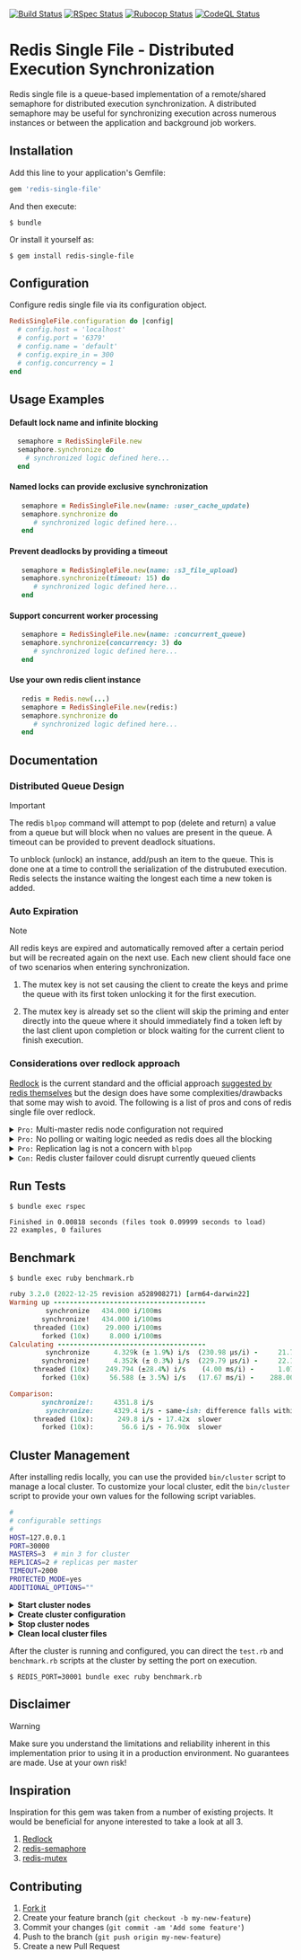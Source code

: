 [![Build Status](https://github.com/lifeBCE/redis-single-file/actions/workflows/build.yml/badge.svg)](https://github.com/lifeBCE/redis-single-file/actions/workflows/build.yml)
[![RSpec Status](https://github.com/lifeBCE/redis-single-file/actions/workflows/rspec.yml/badge.svg)](https://github.com/lifeBCE/redis-single-file/actions/workflows/rspec.yml)
[![Rubocop Status](https://github.com/lifeBCE/redis-single-file/actions/workflows/rubocop.yml/badge.svg)](https://github.com/lifeBCE/redis-single-file/actions/workflows/rubocop.yml)
[![CodeQL Status](https://github.com/lifeBCE/redis-single-file/actions/workflows/codeql.yml/badge.svg)](https://github.com/lifeBCE/redis-single-file/actions/workflows/codeql.yml)

# Redis Single File - Distributed Execution Synchronization

Redis single file is a queue-based implementation of a remote/shared semaphore
for distributed execution synchronization. A distributed semaphore may be useful
for synchronizing execution across numerous instances or between the application
and background job workers.

## Installation

Add this line to your application's Gemfile:

```ruby
gem 'redis-single-file'
```

And then execute:

    $ bundle

Or install it yourself as:

    $ gem install redis-single-file

## Configuration

Configure redis single file via its configuration object.

```ruby
RedisSingleFile.configuration do |config|
  # config.host = 'localhost'
  # config.port = '6379'
  # config.name = 'default'
  # config.expire_in = 300
  # config.concurrency = 1
end
```

## Usage Examples

#### Default lock name and infinite blocking
```ruby
  semaphore = RedisSingleFile.new
  semaphore.synchronize do
    # synchronized logic defined here...
  end
```

#### Named locks can provide exclusive synchronization
```ruby
   semaphore = RedisSingleFile.new(name: :user_cache_update)
   semaphore.synchronize do
      # synchronized logic defined here...
   end
```

#### Prevent deadlocks by providing a timeout
```ruby
   semaphore = RedisSingleFile.new(name: :s3_file_upload)
   semaphore.synchronize(timeout: 15) do
      # synchronized logic defined here...
   end
```

#### Support concurrent worker processing
```ruby
   semaphore = RedisSingleFile.new(name: :concurrent_queue)
   semaphore.synchronize(concurrency: 3) do
      # synchronized logic defined here...
   end
```

#### Use your own redis client instance
```ruby
   redis = Redis.new(...)
   semaphore = RedisSingleFile.new(redis:)
   semaphore.synchronize do
      # synchronized logic defined here...
   end
```

## Documentation

### Distributed Queue Design

> [!IMPORTANT]
> The redis `blpop` command will attempt to pop (delete and return) a value from
> a queue but will block when no values are present in the queue. A timeout can
> be provided to prevent deadlock situations.
>
> To unblock (unlock) an instance, add/push an item to the queue. This is done
> one at a time to controll the serialization of the distrubuted execution. Redis
> selects the instance waiting the longest each time a new token is added.

### Auto Expiration

> [!NOTE]
> All redis keys are expired and automatically removed after a certain period
> but will be recreated again on the next use. Each new client should face one
> of two scenarios when entering synchronization.
>
> 1. The mutex key is not set causing the client to create the keys and prime
>    the queue with its first token unlocking it for the first execution.
>
> 2. The mutex key is already set so the client will skip the priming and enter
>    directly into the queue where it should immediately find a token left by
>    the last client upon completion or block waiting for the current client to
>    finish execution.

### Considerations over redlock approach

[Redlock](https://github.com/leandromoreira/redlock-rb) is the current standard and the official approach [suggested by redis themselves](https://redis.io/docs/latest/develop/use/patterns/distributed-locks/) but the design does have some complexities/drawbacks that some may wish to avoid. The following is a list of pros and cons of redis single file over redlock.

<details>
<summary><code>Pro:</code> Multi-master redis node configuration not required</summary>
<br />
<blockquote>
The redlock design requires a multi-master redis node setup where each node is completely independent of the others (no replication). This would be uncommon in most standard application deployment environments so a seperate redis setup would be required just for the distributed lock management.
<br /><br />
Redis single file will work with your existing redis configuration so no need to maintain a seperate redis setup for the application of distributed semaphores.
</blockquote>
</details>

<details>
<summary><code>Pro:</code> No polling or waiting logic needed as redis does all the blocking</summary>
<br />
<blockquote>
The redlock design requires the client to enter into a polling loop checking for the ability to execute its logic repeatedly. This approach is less efficient and requires quite a bit more logic to accomplish also making it more prone to error.
<br /><br />
Redis single file pushes much of this responsibility off to redis itself with the use of the <code>blpop</code> command. Redis will block on that call when no item is present in the queue and will allocate tokens to competing clients waiting their turn on a `first-come, first-served basis`.
</blockquote>
</details>

<details>
<summary><code>Pro:</code> Replication lag is not a concern with <code>blpop</code></summary>
<br />
<blockquote>
The redlock design requires a multi-master setup given it utilizes read operations that could be delegated to a read replica in a standard clustered redis deployement. Redis replication is handled in an async manner so replication lag can hinder distributed synchronization when using read operations against a cluster utlizing replication.
<br /><br />
Redis single file is not susceptible to this limitation given that <code>blpop</code> is a write operation meaning it will always be handled by the master node eliminating concerns over replication lag.
</blockquote>
</details>

<details>
<summary><code>Con:</code> Redis cluster failover could disrupt currently queued clients</summary>
<br />
<blockquote>
Redis single file does attempt to recognize a connection failure and proceeds in rejoining the queue when detected but there is still a small chance that a cluster failover could cause already queued clients to have issues.
<br /><br />
Redlock is not susceptible to this given the use of the multi-master deployment and absence of read-replicas so cluster failover (and recovery) is not a concern.
</blockquote>
</details>

## Run Tests

    $ bundle exec rspec

```spec
Finished in 0.00818 seconds (files took 0.09999 seconds to load)
22 examples, 0 failures
```

## Benchmark

    $ bundle exec ruby benchmark.rb

```ruby
ruby 3.2.0 (2022-12-25 revision a528908271) [arm64-darwin22]
Warming up --------------------------------------
         synchronize   434.000 i/100ms
        synchronize!   434.000 i/100ms
      threaded (10x)    29.000 i/100ms
        forked (10x)     8.000 i/100ms
Calculating -------------------------------------
         synchronize      4.329k (± 1.9%) i/s  (230.98 μs/i) -     21.700k in   5.014460s
        synchronize!      4.352k (± 0.3%) i/s  (229.79 μs/i) -     22.134k in   5.086272s
      threaded (10x)    249.794 (±28.4%) i/s    (4.00 ms/i) -      1.073k in   5.058461s
        forked (10x)     56.588 (± 3.5%) i/s   (17.67 ms/i) -    288.000 in   5.097885s

Comparison:
        synchronize!:     4351.8 i/s
         synchronize:     4329.4 i/s - same-ish: difference falls within error
      threaded (10x):      249.8 i/s - 17.42x  slower
        forked (10x):       56.6 i/s - 76.90x  slower
```

## Cluster Management

After installing redis locally, you can use the provided `bin/cluster` script to manage a local cluster. To customize your local cluster, edit the `bin/cluster` script to provide your own values for the following script variables.

```bash
#
# configurable settings
#
HOST=127.0.0.1
PORT=30000
MASTERS=3  # min 3 for cluster
REPLICAS=2 # replicas per master
TIMEOUT=2000
PROTECTED_MODE=yes
ADDITIONAL_OPTIONS=""
```

<details>
<summary><strong>Start cluster nodes</strong></summary>

    $ bin/cluster start

```console
Starting 30001
Starting 30002
Starting 30003
Starting 30004
Starting 30005
Starting 30006
Starting 30007
Starting 30008
Starting 30009
```
</details>

<details>
<summary><strong>Create cluster configuration</strong></summary>

    $ bin/cluster create -f

```console
>>> Performing hash slots allocation on 9 nodes...
Master[0] -> Slots 0 - 5460
Master[1] -> Slots 5461 - 10922
Master[2] -> Slots 10923 - 16383
Adding replica 127.0.0.1:30005 to 127.0.0.1:30001
Adding replica 127.0.0.1:30006 to 127.0.0.1:30001
Adding replica 127.0.0.1:30007 to 127.0.0.1:30002
Adding replica 127.0.0.1:30008 to 127.0.0.1:30002
Adding replica 127.0.0.1:30009 to 127.0.0.1:30003
Adding replica 127.0.0.1:30004 to 127.0.0.1:30003
```
</details>

<details>
<summary><strong>Stop cluster nodes</strong></summary>

    $ bin/cluster stop

```console
Stopping 30001
Stopping 30002
Stopping 30003
Stopping 30004
Stopping 30005
Stopping 30006
Stopping 30007
Stopping 30008
Stopping 30009
```
</details>

<details>
<summary><strong>Clean local cluster files</strong></summary>

    $ bin/cluster clean

```console
Cleaning *.log
Cleaning appendonlydir-*
Cleaning dump-*.rdb
Cleaning nodes-*.conf
```
</details>

After the cluster is running and configured, you can direct the `test.rb` and `benchmark.rb` scripts at the cluster by setting the port on execution.

    $ REDIS_PORT=30001 bundle exec ruby benchmark.rb

## Disclaimer

> [!WARNING]
> Make sure you understand the limitations and reliability inherent in this implementation prior to using it in a production environment. No guarantees are made. Use at your own risk!

## Inspiration

Inspiration for this gem was taken from a number of existing projects. It would be beneficial for anyone interested to take a look at all 3.

1. [Redlock](https://github.com/leandromoreira/redlock-rb)
2. [redis-semaphore](https://github.com/dv/redis-semaphore)
3. [redis-mutex](https://github.com/kenn/redis-mutex)

## Contributing

1. [Fork it](https://github.com/lifeBCE/redis-single-file/fork)
2. Create your feature branch (`git checkout -b my-new-feature`)
3. Commit your changes (`git commit -am 'Add some feature'`)
4. Push to the branch (`git push origin my-new-feature`)
5. Create a new Pull Request
